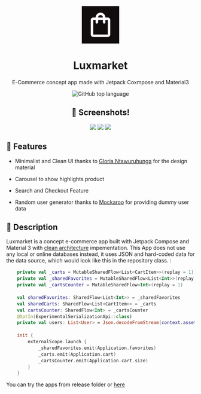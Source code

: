 <div align="center">
<img src="app/src/main/ic_launcher-playstore.png" alt="luxmarket" width="100" height="100"/>
<h1 >Luxmarket</h1>
<div align="center">

E-Commerce concept app made with Jetpack Coxmpose and Material3

![GitHub top language](https://img.shields.io/github/languages/top/Rettorio/Luxmarket?style=for-the-badge)

</div>



## 📸 Screenshots!
<div align="center">
<div>
  <img src="https://github.com/user-attachments/assets/0ee9a18e-3a01-49a2-a0cb-7ea609f1caf1" width="30%" />
  <img src="https://github.com/user-attachments/assets/947fd2fd-336e-440d-9cec-c9a731330e4c" width="30%" />
  <img src="https://github.com/user-attachments/assets/aee78839-617b-4cea-bd27-cfcbd6a3b926" width="30%" />
</div>
</div>
</div>

## 🔮 Features

- Minimalist and Clean UI thanks to [Gloria Ntawuruhunga](https://www.figma.com/@glorianta) for the design material
  
- Carousel to show highlights product
  
- Search and Checkout Feature
  
- Random user generator thanks to [Mockaroo](https://www.mockaroo.com/) for providing dummy user data


## 📖 Description
Luxmarket is a concept e-commerce app built with Jetpack Compose and Material 3 with 
[clean architecture](https://medium.com/simform-engineering/clean-architecture-in-android-12d61c4f5318) impementation. This App does not use any local or online databases instead, it uses JSON and hard-coded data for the data source, which would look like this in the repository class. :
```kotlin
    private val _carts = MutableSharedFlow<List<CartItem>>(replay = 1)
    private val _sharedFavorites = MutableSharedFlow<List<Int>>(replay = 1)
    private val _cartsCounter = MutableSharedFlow<Int>(replay = 1)

    val sharedFavorites: SharedFlow<List<Int>> = _sharedFavorites
    val sharedCarts: SharedFlow<List<CartItem>> = _carts
    val cartsCounter: SharedFlow<Int> = _cartsCounter
    @OptIn(ExperimentalSerializationApi::class)
    private val users: List<User> = Json.decodeFromStream(context.assets.open("User.json"))

    init {
        externalScope.launch {
            _sharedFavorites.emit(Application.favorites)
            _carts.emit(Application.cart)
            _cartsCounter.emit(Application.cart.size)
        }
    }
```
You can try the apps from release folder or [here](https://github.com/Rettorio/Luxmarket/raw/main/app/release/app-release.apk)
